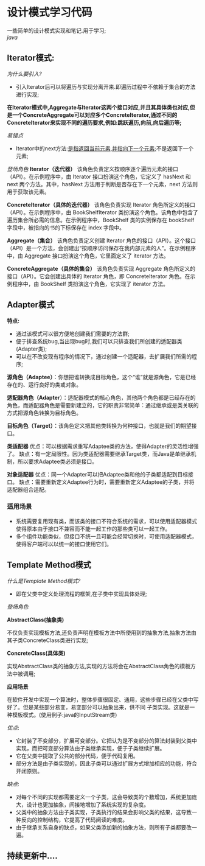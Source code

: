 # 设计模式学习代码
一些简单的设计模式实现和笔记.用于学习;  
                  _java_  
## Iterator模式:

_为什么要引入?_

- ​		引入Iterator后可以将遍历与实现分离开来.即遍历过程中不依赖于集合的方法进行实现;

**在Iterator模式中,Aggregate与Iterator这两个接口对应,并且其具体类也对应,但是一个ConcreteAggregate可以对应多个ConcreteIterator,通过不同的ConcreteIterator来实现不同的遍历要求,例如:跳跃遍历,向前,向后遍历等;**

_易错点_

- ​		Iterator中的next方法:<u>是指返回当前元素,并指向下一个元素;</u>不是返回下一个元素;  

*登场角色*
**Iterator（迭代器）**
该角色负责定义按顺序逐个遍历元素的接口（API）。在示例程序中，由 Iterator 接口扮演这个角色，它定义了 hasNext 和 next 两个方法。其中，hasNext 方法用于判断是否存在下一个元素，next 方法则用于获取该元素。

**ConcreteIterator（具体的迭代器）**
该角色负责实现 Iterator 角色所定义的接口（API）。在示例程序中，由 BookShelfIterator 类扮演这个角色。该角色中包含了遍历集合所必需的信息。在示例程序中，BookShelf 类的实例保存在 bookShelf 字段中，被指向的书的下标保存在 index 字段中。

**Aggregate（集合）**
该角色负责定义创建 Iterator 角色的接口（API）。这个接口（API）是一个方法，会创建出“按顺序访问保存在我内部元素的人”。在示例程序中，由 Aggregate 接口扮演这个角色，它里面定义了 iterator 方法。

**ConcreteAggregate（具体的集合）**
该角色负责实现 Aggregate 角色所定义的接口（API）。它会创建出具体的 Iterator 角色，即 ConcreteIterator 角色。在示例程序中，由 BookShelf 类扮演这个角色，它实现了 iterator 方法。
## Adapter模式

**特点:** 

- 通过该模式可以很方便地创建我们需要的方法群;
- 便于排查系统bug,当出现bug时,我们可以只排查我们所创建的适配器类(Adapter类);
- 可以在不改变现有程序的情况下，通过创建一个适配器，去扩展我们所需的程序;



**源角色（Adaptee）**：你想把谁转换成目标角色，这个“谁”就是源角色，它是已经存在的、运行良好的类或对象。

**适配器角色（Adapter**）：适配器模式的核心角色，其他两个角色都是已经存在的角色，而适配器角色是需要新建立的，它的职责非常简单：通过继承或是类关联的方式把源角色转换为目标角色。

**目标角色（Target）**：该角色定义把其他类转换为何种接口，也就是我们的期望接口。

**类适配器**
优点：可以根据需求重写Adaptee类的方法，使得Adapter的灵活性增强了。
缺点：有一定局限性。因为类适配器需要继承Target类，而Java是单继承机制，所以要求Adaptee类必须是接口。

**对象适配器**
优点：同一个Adapter可以把Adaptee类和他的子类都适配到目标接口。
缺点：需要重新定义Adaptee行为时，需要重新定义Adaptee的子类，并将适配器组合适配。

### 适用场景

- 系统需要复用现有类，而该类的接口不符合系统的需求，可以使用适配器模式使得原本由于接口不兼容而不能一起工作的那些类可以一起工作。
- 多个组件功能类似，但接口不统一且可能会经常切换时，可使用适配器模式，使得客户端可以以统一的接口使用它们。

## Template Method模式

_什么是Template Method模式?_

- 即在父类中定义处理流程的框架,在子类中实现具体处理;

_登场角色_

**AbstractClass(抽象类)**

不仅负责实现模板方法,还负责声明在模板方法中所使用到的抽象方法,抽象方法由其子类ConcreteClass类进行实现;

**ConcreteClass(具体类)**

实现AbstractClass类的抽象方法,实现的方法将会在AbstractClass角色的模板方法中被调用;

**应用场景**

在软件开发中实现一个算法时，整体步骤很固定、通用，这些步骤已经在父类中写好了。但是某些部分易变，易变部分可以抽象出来，供不同
子类实现。这就是一种模板模式。(使用例子:java的InputStream类)

*优点*:

- 它封装了不变部分，扩展可变部分。它把认为是不变部分的算法封装到父类中实现，而把可变部分算法由子类继承实现，便于子类继续扩展。
- 它在父类中提取了公共的部分代码，便于代码复用。
- 部分方法是由子类实现的，因此子类可以通过扩展方式增加相应的功能，符合开闭原则。

*缺点*:

- 对每个不同的实现都需要定义一个子类，这会导致类的个数增加，系统更加庞大，设计也更加抽象，间接地增加了系统实现的复杂度。
- 父类中的抽象方法由子类实现，子类执行的结果会影响父类的结果，这导致一种反向的控制结构，它提高了代码阅读的难度。
- 由于继承关系自身的缺点，如果父类添加新的抽象方法，则所有子类都要改一遍。

## 持续更新中....

